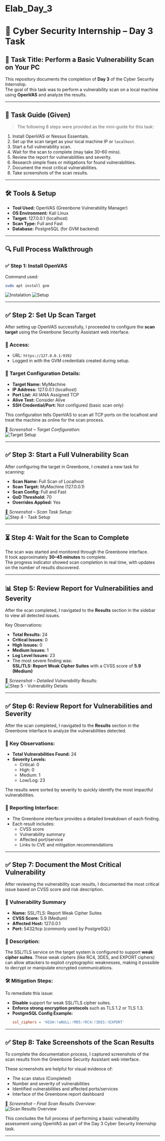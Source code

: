 # Elab_Day_3
# 🔐 Cyber Security Internship – Day 3 Task

## 📌 Task Title: Perform a Basic Vulnerability Scan on Your PC

This repository documents the completion of **Day 3** of the Cyber Security Internship.  
The goal of this task was to perform a vulnerability scan on a local machine using **OpenVAS** and analyze the results.

---

## 🧭 Task Guide (Given)

> The following 8 steps were provided as the mini-guide for this task:

1. Install OpenVAS or Nessus Essentials.  
2. Set up the scan target as your local machine IP or `localhost`.  
3. Start a full vulnerability scan.  
4. Wait for the scan to complete (may take 30–60 mins).  
5. Review the report for vulnerabilities and severity.  
6. Research simple fixes or mitigations for found vulnerabilities.  
7. Document the most critical vulnerabilities.  
8. Take screenshots of the scan results.

---

## 🛠️ Tools & Setup

- **Tool Used:** OpenVAS (Greenbone Vulnerability Manager)
- **OS Environment:** Kali Linux
- **Target:** 127.0.0.1 (localhost)
- **Scan Type:** Full and Fast
- **Database:** PostgreSQL (for GVM backend)

---

## 🔍 Full Process Walkthrough

### ✅ Step 1: Install OpenVAS
Command used:
```bash
sudo apt install gvm

```
![Instalation](./1.png)
![Setup](./2.png)

---
## ✅ Step 2: Set Up Scan Target

After setting up OpenVAS successfully, I proceeded to configure the **scan target** using the Greenbone Security Assistant web interface.

### 🔹 Access:
- URL: `https://127.0.0.1:9392`
- Logged in with the GVM credentials created during setup.

### 🔹 Target Configuration Details:
- **Target Name:** MyMachine
- **IP Address:** 127.0.0.1 (localhost)
- **Port List:** All IANA Assigned TCP
- **Alive Test:** Consider Alive
- **SSH Credential/Port:** Not configured (basic scan only)

This configuration tells OpenVAS to scan all TCP ports on the localhost and treat the machine as online for the scan process.

📸 *Screenshot – Target Configuration:*  
![Target Setup](./3.png)

---


## ✅ Step 3: Start a Full Vulnerability Scan

After configuring the target in Greenbone, I created a new task for scanning:

- **Scan Name:** Full Scan of Localhost
- **Scan Target:** MyMachine (127.0.0.1)
- **Scan Config:** Full and Fast
- **QoD Threshold:** 70
- **Overrides Applied:** Yes

📸 *Screenshot – Scan Task Setup:*  
![Step 4 - Task Setup](./4.png)

---

## ⏳ Step 4: Wait for the Scan to Complete

The scan was started and monitored through the Greenbone interface.  
It took approximately **30–45 minutes** to complete.  
The progress indicator showed scan completion in real time, with updates on the number of results discovered.

---

## 📊 Step 5: Review Report for Vulnerabilities and Severity

After the scan completed, I navigated to the **Results** section in the sidebar to view all detected issues.

Key Observations:
- **Total Results:** 24
- **Critical Issues:** 0
- **High Issues:** 0
- **Medium Issues:** 1
- **Log Level Issues:** 23
- The most severe finding was:  
  **SSL/TLS: Report Weak Cipher Suites** with a CVSS score of **5.9 (Medium)**

📸 *Screenshot – Detailed Vulnerability Results:*  
![Step 5 - Vulnerability Details](./5.png)

---

## ✅ Step 6: Review Report for Vulnerabilities and Severity

After the scan completed, I navigated to the **Results** section in the Greenbone interface to analyze the vulnerabilities detected.

### 🔹 Key Observations:
- **Total Vulnerabilities Found:** 24
- **Severity Levels:**
  - Critical: 0
  - High: 0
  - Medium: 1
  - Low/Log: 23

The results were sorted by severity to quickly identify the most impactful vulnerabilities.

### 🔹 Reporting Interface:
- The Greenbone interface provides a detailed breakdown of each finding.
- Each result includes:
  - CVSS score
  - Vulnerability summary
  - Affected port/service
  - Links to CVE and mitigation recommendations

---

## ✅ Step 7: Document the Most Critical Vulnerability

After reviewing the vulnerability scan results, I documented the most critical issue based on CVSS score and risk description.

### 🚨 Vulnerability Summary

- **Name:** SSL/TLS: Report Weak Cipher Suites  
- **CVSS Score:** 5.9 (Medium)  
- **Affected Host:** 127.0.0.1  
- **Port:** 5432/tcp (commonly used by PostgreSQL)  

### 📖 Description:
The SSL/TLS service on the target system is configured to support **weak cipher suites**. These weak ciphers (like RC4, 3DES, and EXPORT ciphers) can allow attackers to exploit cryptographic weaknesses, making it possible to decrypt or manipulate encrypted communications.

### 🛠️ Mitigation Steps:
To remediate this issue:

- **Disable** support for weak SSL/TLS cipher suites.
- **Enforce strong encryption protocols** such as TLS 1.2 or TLS 1.3.
- **PostgreSQL Config Example:**
  ```conf
  ssl_ciphers = 'HIGH:!aNULL:!MD5:!RC4:!3DES:!EXPORT'

  ```
---

## ✅ Step 8: Take Screenshots of the Scan Results

To complete the documentation process, I captured screenshots of the scan results from the Greenbone Security Assistant web interface.

These screenshots are helpful for visual evidence of:

- The scan status (Completed)
- Number and severity of vulnerabilities
- Identified vulnerabilities and affected ports/services
- Interface of the Greenbone report dashboard

📸 *Screenshot – Final Scan Results Overview:*  
![Scan Results Overview](./5.png)

This concludes the full process of performing a basic vulnerability assessment using OpenVAS as part of the Day 3 Cyber Security Internship task.

---



